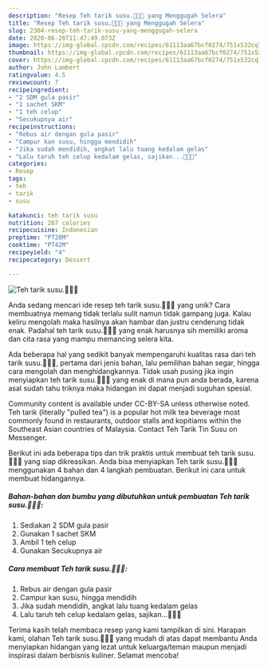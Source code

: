 ```yaml
---
description: "Resep Teh tarik susu.🤤🤤🤤 yang Menggugah Selera"
title: "Resep Teh tarik susu.🤤🤤🤤 yang Menggugah Selera"
slug: 2304-resep-teh-tarik-susu-yang-menggugah-selera
date: 2020-06-26T11:47:49.073Z
image: https://img-global.cpcdn.com/recipes/61113aa67bcf0274/751x532cq70/teh-tarik-susu🤤🤤🤤-foto-resep-utama.jpg
thumbnail: https://img-global.cpcdn.com/recipes/61113aa67bcf0274/751x532cq70/teh-tarik-susu🤤🤤🤤-foto-resep-utama.jpg
cover: https://img-global.cpcdn.com/recipes/61113aa67bcf0274/751x532cq70/teh-tarik-susu🤤🤤🤤-foto-resep-utama.jpg
author: John Lambert
ratingvalue: 4.5
reviewcount: 7
recipeingredient:
- "2 SDM gula pasir"
- "1 sachet SKM"
- "1 teh celup"
- "Secukupnya air"
recipeinstructions:
- "Rebus air dengan gula pasir"
- "Campur kan susu, hingga mendidih"
- "Jika sudah mendidih, angkat lalu tuang kedalam gelas"
- "Lalu taruh teh celup kedalam gelas, sajikan...🤤🤤🤤"
categories:
- Resep
tags:
- teh
- tarik
- susu

katakunci: teh tarik susu 
nutrition: 267 calories
recipecuisine: Indonesian
preptime: "PT28M"
cooktime: "PT42M"
recipeyield: "4"
recipecategory: Dessert

---
```



![Teh tarik susu.🤤🤤🤤](https://img-global.cpcdn.com/recipes/61113aa67bcf0274/751x532cq70/teh-tarik-susu🤤🤤🤤-foto-resep-utama.jpg)

Anda sedang mencari ide resep teh tarik susu.🤤🤤🤤 yang unik? Cara membuatnya memang tidak terlalu sulit namun tidak gampang juga. Kalau keliru mengolah maka hasilnya akan hambar dan justru cenderung tidak enak. Padahal teh tarik susu.🤤🤤🤤 yang enak harusnya sih memiliki aroma dan cita rasa yang mampu memancing selera kita.

Ada beberapa hal yang sedikit banyak mempengaruhi kualitas rasa dari teh tarik susu.🤤🤤🤤, pertama dari jenis bahan, lalu pemilihan bahan segar, hingga cara mengolah dan menghidangkannya. Tidak usah pusing jika ingin menyiapkan teh tarik susu.🤤🤤🤤 yang enak di mana pun anda berada, karena asal sudah tahu triknya maka hidangan ini dapat menjadi suguhan spesial.

Community content is available under CC-BY-SA unless otherwise noted. Teh tarik (literally &#34;pulled tea&#34;) is a popular hot milk tea beverage most commonly found in restaurants, outdoor stalls and kopitiams within the Southeast Asian countries of Malaysia. Contact Teh Tarik Tin Susu on Messenger.


Berikut ini ada beberapa tips dan trik praktis untuk membuat teh tarik susu.🤤🤤🤤 yang siap dikreasikan. Anda bisa menyiapkan Teh tarik susu.🤤🤤🤤 menggunakan 4 bahan dan 4 langkah pembuatan. Berikut ini cara untuk membuat hidangannya.

<!--inarticleads1-->

##### Bahan-bahan dan bumbu yang dibutuhkan untuk pembuatan Teh tarik susu.🤤🤤🤤:

1. Sediakan 2 SDM gula pasir
1. Gunakan 1 sachet SKM
1. Ambil 1 teh celup
1. Gunakan Secukupnya air




<!--inarticleads2-->

##### Cara membuat Teh tarik susu.🤤🤤🤤:

1. Rebus air dengan gula pasir
1. Campur kan susu, hingga mendidih
1. Jika sudah mendidih, angkat lalu tuang kedalam gelas
1. Lalu taruh teh celup kedalam gelas, sajikan...🤤🤤🤤




Terima kasih telah membaca resep yang kami tampilkan di sini. Harapan kami, olahan Teh tarik susu.🤤🤤🤤 yang mudah di atas dapat membantu Anda menyiapkan hidangan yang lezat untuk keluarga/teman maupun menjadi inspirasi dalam berbisnis kuliner. Selamat mencoba!
